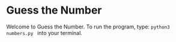 # Guess the Number

Welcome to Guess the Number. To run the program, type:
```python3 numbers.py ``` 
into your terminal. 